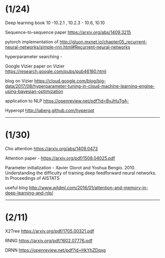 # (1/24)
Deep learning book 10 -10.2.1 , 10.2.3 - 10.6, 10.10

Sequence-to-sequence paper https://arxiv.org/abs/1409.3215

pytorch implementation of http://gluon.mxnet.io/chapter05_recurrent-neural-networks/simple-rnn.html#Recurrent-neural-networks

hyperparameter searching -  

Google Vizier
paper on Vizier https://research.google.com/pubs/pub46180.html

blog on Vizier https://cloud.google.com/blog/big-data/2017/08/hyperparameter-tuning-in-cloud-machine-learning-engine-using-bayesian-optimization

application to NLP https://openreview.net/pdf?id=ByJHuTgA-

Hyperopt 
http://jaberg.github.com/hyperopt


---
# (1/30)

Cho attention https://arxiv.org/abs/1409.0473

Attention paper  - https://arxiv.org/pdf/1508.04025.pdf

Parameter initialization - Xavier Glorot and Yoshua Bengio. 2010. Understanding the difficulty of training deep feedforward neural networks. In Proceedings of AISTATS

useful blog http://www.wildml.com/2016/01/attention-and-memory-in-deep-learning-and-nlp/

---
# (2/11)

X2Tree https://arxiv.org/pdf/1705.00321.pdf

RNNG https://arxiv.org/pdf/1602.07776.pdf

DRNN https://openreview.net/pdf?id=HkYhZDqxg
